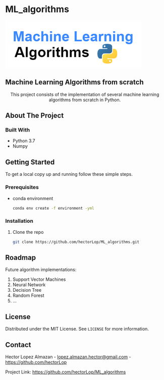 # ML_algorithms
![ML_algorithms_logo](images/ML_algorithms_logo.png)

## Machine Learning Algorithms from scratch

  <p align="center">
    This project consists of the implementation of several machine learning algorithms from scratch in Python.
  </p>

## About The Project


### Built With

* Python 3.7
* Numpy

## Getting Started

To get a local copy up and running follow these simple steps.

### Prerequisites

* conda environment
  ```sh
  conda env create -f environment -yml
  ```

### Installation

1. Clone the repo
   ```sh
   git clone https://github.com/hectorLop/ML_algorithms.git
   ```

## Roadmap

Future algorithm implementations:

1. Support Vector Machines
2. Neural Network
3. Decision Tree
4. Random Forest
5. ...

## License

Distributed under the MIT License. See `LICENSE` for more information.

## Contact

Hector Lopez Almazan - [lopez.almazan.hector@gmail.com](https://twitter.com/twitter_handle) - https://github.com/hectorLop

Project Link: https://github.com/hectorLop/ML_algorithms

